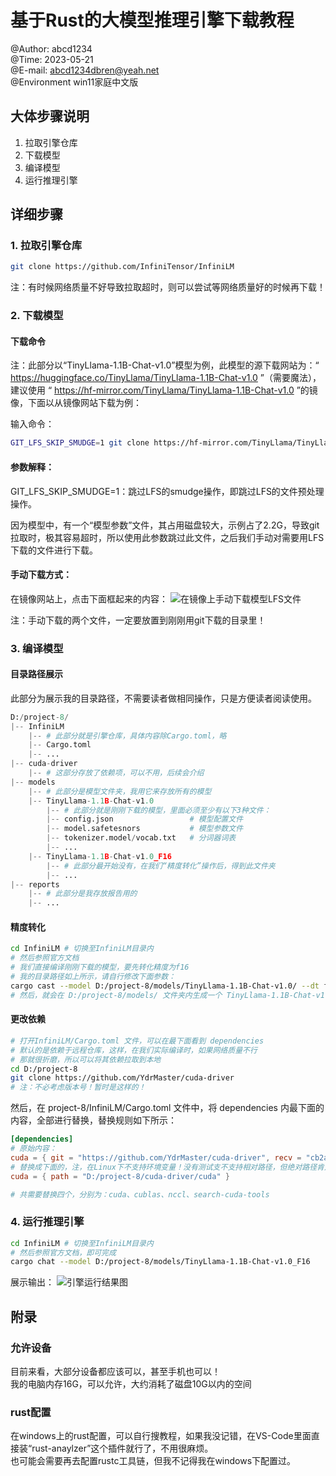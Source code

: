 # 基于Rust的大模型推理引擎下载教程
@Author:        abcd1234  
@Time:          2023-05-21  
@E-mail:        abcd1234dbren@yeah.net  
@Environment    win11家庭中文版

## 大体步骤说明
1. 拉取引擎仓库
2. 下载模型
3. 编译模型
4. 运行推理引擎

## 详细步骤
### 1. 拉取引擎仓库
```bash
git clone https://github.com/InfiniTensor/InfiniLM
```
注：有时候网络质量不好导致拉取超时，则可以尝试等网络质量好的时候再下载！
### 2. 下载模型
#### 下载命令
注：此部分以“TinyLlama-1.1B-Chat-v1.0”模型为例，此模型的源下载网站为：“ https://huggingface.co/TinyLlama/TinyLlama-1.1B-Chat-v1.0 ”（需要魔法），建议使用 “ https://hf-mirror.com/TinyLlama/TinyLlama-1.1B-Chat-v1.0 ”的镜像，下面以从镜像网站下载为例：

输入命令：
```bash
GIT_LFS_SKIP_SMUDGE=1 git clone https://hf-mirror.com/TinyLlama/TinyLlama-1.1B-Chat-v1.0
```

#### 参数解释：
GIT_LFS_SKIP_SMUDGE=1：跳过LFS的smudge操作，即跳过LFS的文件预处理操作。

因为模型中，有一个“模型参数”文件，其占用磁盘较大，示例占了2.2G，导致git拉取时，极其容易超时，所以使用此参数跳过此文件，之后我们手动对需要用LFS下载的文件进行下载。

#### 手动下载方式：
在镜像网站上，点击下面框起来的内容：
![在镜像上手动下载模型LFS文件](镜像模型下载.png)

注：手动下载的两个文件，一定要放置到刚刚用git下载的目录里！

### 3. 编译模型
#### 目录路径展示
此部分为展示我的目录路径，不需要读者做相同操作，只是方便读者阅读使用。
``` python
D:/project-8/
|-- InfiniLM
    |-- # 此部分就是引擎仓库，具体内容除Cargo.toml，略
    |-- Cargo.toml
    |-- ...
|-- cuda-driver
    |-- # 这部分存放了依赖项，可以不用，后续会介绍
|-- models
    |-- # 此部分是模型文件夹，我用它来存放所有的模型
    |-- TinyLlama-1.1B-Chat-v1.0
        |-- # 此部分就是刚刚下载的模型，里面必须至少有以下3种文件：
        |-- config.json                 # 模型配置文件
        |-- model.safetesnors           # 模型参数文件
        |-- tokenizer.model/vocab.txt   # 分词器词表
        |-- ...
    |-- TinyLlama-1.1B-Chat-v1.0_F16
        |-- # 此部分最开始没有，在我们“精度转化”操作后，得到此文件夹
        |-- ...
|-- reports
    |-- # 此部分是我存放报告用的
    |-- ...
```
#### 精度转化
```bash
cd InfiniLM # 切换至InfiniLM目录内
# 然后参照官方文档
# 我们直接编译刚刚下载的模型，要先转化精度为f16
# 我的目录路径如上所示，请自行修改下面参数：
cargo cast --model D:/project-8/models/TinyLlama-1.1B-Chat-v1.0/ --dt f16
# 然后，就会在 D:/project-8/models/ 文件夹内生成一个 TinyLlama-1.1B-Chat-v1.0_F16 文件夹
```

#### 更改依赖
```bash
# 打开InfiniLM/Cargo.toml 文件，可以在最下面看到 dependencies
# 默认的是依赖于远程仓库，这样，在我们实际编译时，如果网络质量不行
# 那就很折磨，所以可以将其依赖拉取到本地
cd D:/project-8
git clone https://github.com/YdrMaster/cuda-driver
# 注：不必考虑版本号！暂时是这样的！
```
然后，在 project-8/InfiniLM/Cargo.toml 文件中，将 dependencies 内最下面的内容，全部进行替换，替换规则如下所示：
```toml
[dependencies]
# 原始内容：
cuda = { git = "https://github.com/YdrMaster/cuda-driver", recv = "cb2a18d5" }
# 替换成下面的，注，在Linux下不支持环境变量！没有测试支不支持相对路径，但绝对路径肯定没问题。
cuda = { path = "D:/project-8/cuda-driver/cuda" }

# 共需要替换四个，分别为：cuda、cublas、nccl、search-cuda-tools
```

### 4. 运行推理引擎
```bash
cd InfiniLM # 切换至InfiniLM目录内
# 然后参照官方文档，即可完成
cargo chat --model D:/project-8/models/TinyLlama-1.1B-Chat-v1.0_F16
```

展示输出：
![引擎运行结果图](引擎运行结果.png)

## 附录
### 允许设备
目前来看，大部分设备都应该可以，甚至手机也可以！  
我的电脑内存16G，可以允许，大约消耗了磁盘10G以内的空间

### rust配置
在windows上的rust配置，可以自行搜教程，如果我没记错，在VS-Code里面直接装“rust-anaylzer”这个插件就行了，不用很麻烦。  
也可能会需要再去配置rustc工具链，但我不记得我在windows下配置过。
